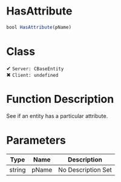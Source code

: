 # HasAttribute
```js	
bool HasAttribute(pName)
```
# Class
✔ `Server: CBaseEntity`  
✖ `Client: undefined`  

# Function Description
See if an entity has a particular attribute.
# Parameters
Type|Name|Description
--|--|--
string|pName|No Description Set
